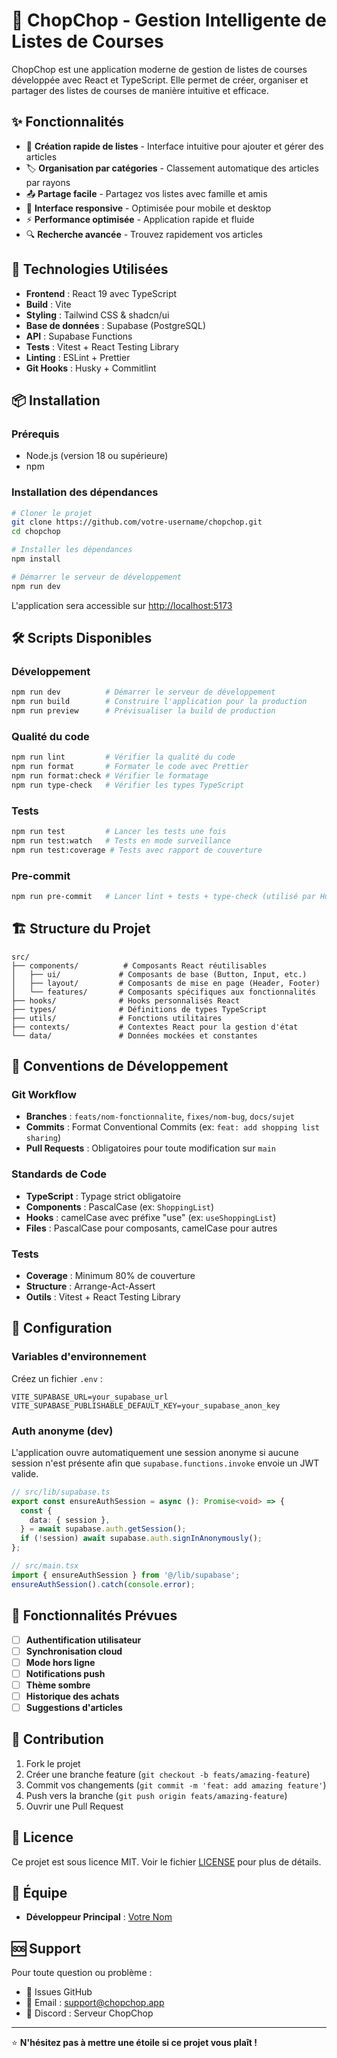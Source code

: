 # 🛒 ChopChop - Gestion Intelligente de Listes de Courses

ChopChop est une application moderne de gestion de listes de courses développée avec React et TypeScript. Elle permet de créer, organiser et partager des listes de courses de manière intuitive et efficace.

## ✨ Fonctionnalités

- 📝 **Création rapide de listes** - Interface intuitive pour ajouter et gérer des articles
- 🏷️ **Organisation par catégories** - Classement automatique des articles par rayons
- 📤 **Partage facile** - Partagez vos listes avec famille et amis
- 📱 **Interface responsive** - Optimisée pour mobile et desktop
- ⚡ **Performance optimisée** - Application rapide et fluide
- 🔍 **Recherche avancée** - Trouvez rapidement vos articles

## 🚀 Technologies Utilisées

- **Frontend** : React 19 avec TypeScript
- **Build** : Vite
- **Styling** : Tailwind CSS & shadcn/ui
- **Base de données** : Supabase (PostgreSQL)
- **API** : Supabase Functions
- **Tests** : Vitest + React Testing Library
- **Linting** : ESLint + Prettier
- **Git Hooks** : Husky + Commitlint

## 📦 Installation

### Prérequis

- Node.js (version 18 ou supérieure)
- npm

### Installation des dépendances

```bash
# Cloner le projet
git clone https://github.com/votre-username/chopchop.git
cd chopchop

# Installer les dépendances
npm install

# Démarrer le serveur de développement
npm run dev
```

L'application sera accessible sur [http://localhost:5173](http://localhost:5173)

## 🛠️ Scripts Disponibles

### Développement

```bash
npm run dev          # Démarrer le serveur de développement
npm run build        # Construire l'application pour la production
npm run preview      # Prévisualiser la build de production
```

### Qualité du code

```bash
npm run lint         # Vérifier la qualité du code
npm run format       # Formater le code avec Prettier
npm run format:check # Vérifier le formatage
npm run type-check   # Vérifier les types TypeScript
```

### Tests

```bash
npm run test         # Lancer les tests une fois
npm run test:watch   # Tests en mode surveillance
npm run test:coverage # Tests avec rapport de couverture
```

### Pre-commit

```bash
npm run pre-commit   # Lancer lint + tests + type-check (utilisé par Husky)
```

## 🏗️ Structure du Projet

```
src/
├── components/          # Composants React réutilisables
│   ├── ui/             # Composants de base (Button, Input, etc.)
│   ├── layout/         # Composants de mise en page (Header, Footer)
│   └── features/       # Composants spécifiques aux fonctionnalités
├── hooks/              # Hooks personnalisés React
├── types/              # Définitions de types TypeScript
├── utils/              # Fonctions utilitaires
├── contexts/           # Contextes React pour la gestion d'état
└── data/               # Données mockées et constantes
```

## 🎯 Conventions de Développement

### Git Workflow

- **Branches** : `feats/nom-fonctionnalite`, `fixes/nom-bug`, `docs/sujet`
- **Commits** : Format Conventional Commits (ex: `feat: add shopping list sharing`)
- **Pull Requests** : Obligatoires pour toute modification sur `main`

### Standards de Code

- **TypeScript** : Typage strict obligatoire
- **Components** : PascalCase (ex: `ShoppingList`)
- **Hooks** : camelCase avec préfixe "use" (ex: `useShoppingList`)
- **Files** : PascalCase pour composants, camelCase pour autres

### Tests

- **Coverage** : Minimum 80% de couverture
- **Structure** : Arrange-Act-Assert
- **Outils** : Vitest + React Testing Library

## 🔧 Configuration

### Variables d'environnement

Créez un fichier `.env` :

```env
VITE_SUPABASE_URL=your_supabase_url
VITE_SUPABASE_PUBLISHABLE_DEFAULT_KEY=your_supabase_anon_key
```

### Auth anonyme (dev)

L'application ouvre automatiquement une session anonyme si aucune session n'est présente afin que `supabase.functions.invoke` envoie un JWT valide.

```ts
// src/lib/supabase.ts
export const ensureAuthSession = async (): Promise<void> => {
  const {
    data: { session },
  } = await supabase.auth.getSession();
  if (!session) await supabase.auth.signInAnonymously();
};
```

```ts
// src/main.tsx
import { ensureAuthSession } from '@/lib/supabase';
ensureAuthSession().catch(console.error);
```

## 📱 Fonctionnalités Prévues

- [ ] **Authentification utilisateur**
- [ ] **Synchronisation cloud**
- [ ] **Mode hors ligne**
- [ ] **Notifications push**
- [ ] **Thème sombre**
- [ ] **Historique des achats**
- [ ] **Suggestions d'articles**

## 🤝 Contribution

1. Fork le projet
2. Créer une branche feature (`git checkout -b feats/amazing-feature`)
3. Commit vos changements (`git commit -m 'feat: add amazing feature'`)
4. Push vers la branche (`git push origin feats/amazing-feature`)
5. Ouvrir une Pull Request

## 📄 Licence

Ce projet est sous licence MIT. Voir le fichier [LICENSE](LICENSE) pour plus de détails.

## 👥 Équipe

- **Développeur Principal** : [Votre Nom](https://github.com/votre-username)

## 🆘 Support

Pour toute question ou problème :

- 🐛 Issues GitHub
- 📧 Email : support@chopchop.app
- 💬 Discord : Serveur ChopChop

---

⭐ **N'hésitez pas à mettre une étoile si ce projet vous plaît !**
